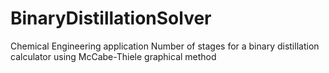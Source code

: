 # BinaryDistillationSolver
 Chemical Engineering application Number of stages for a binary distillation calculator using McCabe-Thiele graphical method
